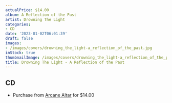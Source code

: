 ```yaml
---
actualPrice: $14.00
album: A Reflection of the Past
artist: Drowning The Light
categories:
- CD
date: '2023-01-02T06:01:39'
draft: false
images:
- /images/covers/drowning_the_light-a_reflection_of_the_past.jpg
inStock: true
thumbnailImage: /images/covers/drowning_the_light-a_reflection_of_the_past-thumb.jpg
title: Drowning The Light - A Reflection of the Past
---
```


## CD
* Purchase from [Arcane Altar](https://arcanealtar.bigcartel.com/product/drowning-the-light-a-reflection-of-the-past-cd) for $14.00
